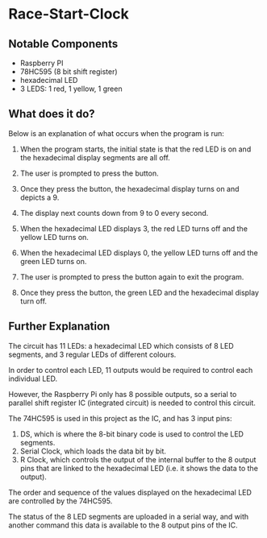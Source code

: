 # Race-Start-Clock

## Notable Components
  * Raspberry PI
  * 78HC595 (8 bit shift register)
  * hexadecimal LED  
  * 3 LEDS: 1 red, 1 yellow, 1 green
  

## What does it do? 
Below is an explanation of what occurs when the program is run: 
1. When the program starts, the initial state is that the red LED is on and the hexadecimal display segments are all off.

2. The user is prompted to press the button.

3. Once they press the button, the hexadecimal display turns on and depicts a 9.

4. The display next counts down from 9 to 0 every second. 

5. When the hexadecimal LED displays 3, the red LED turns off and the yellow LED turns on. 

6. When the hexadecimal LED displays 0, the yellow LED turns off and the green LED turns on.

7. The user is prompted to press the button again to exit the program.

8. Once they press the button, the green LED and the hexadecimal display turn off.

## Further Explanation 

The circuit has 11 LEDs: a hexadecimal LED which consists of 8 LED segments, and 3 regular LEDs of different colours. 

In order to control each LED, 11 outputs would be required to control each individual LED. 

However, the Raspberry Pi only has 8 possible outputs, so a serial to parallel shift register IC (integrated circuit) is needed to control this circuit.

The 74HC595 is used in this project as the IC, and has 3 input pins:
1. DS, which is where the 8-bit binary code is used to control the LED segments.
2. Serial Clock, which loads the data bit by bit. 
3. R Clock, which controls the output of the internal buffer to the 8 output pins that are linked to the hexadecimal LED (i.e. it shows the data to the output).

The order and sequence of the values displayed on the hexadecimal LED are controlled by the 74HC595. 

The status of the 8 LED segments are uploaded in a serial way, and with another command this data is available to the 8 output pins of the IC. 
